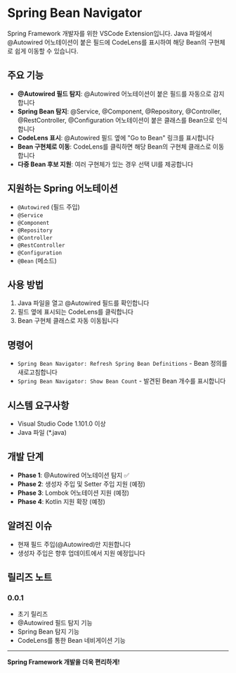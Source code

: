 # Spring Bean Navigator

Spring Framework 개발자를 위한 VSCode Extension입니다. Java 파일에서 @Autowired 어노테이션이 붙은 필드에 CodeLens를 표시하여 해당 Bean의 구현체로 쉽게 이동할 수 있습니다.

## 주요 기능

- **@Autowired 필드 탐지**: @Autowired 어노테이션이 붙은 필드를 자동으로 감지합니다
- **Spring Bean 탐지**: @Service, @Component, @Repository, @Controller, @RestController, @Configuration 어노테이션이 붙은 클래스를 Bean으로 인식합니다
- **CodeLens 표시**: @Autowired 필드 옆에 "Go to Bean" 링크를 표시합니다
- **Bean 구현체로 이동**: CodeLens를 클릭하면 해당 Bean의 구현체 클래스로 이동합니다
- **다중 Bean 후보 지원**: 여러 구현체가 있는 경우 선택 UI를 제공합니다

## 지원하는 Spring 어노테이션

- `@Autowired` (필드 주입)
- `@Service`
- `@Component` 
- `@Repository`
- `@Controller`
- `@RestController`
- `@Configuration`
- `@Bean` (메소드)

## 사용 방법

1. Java 파일을 열고 @Autowired 필드를 확인합니다
2. 필드 옆에 표시되는 CodeLens를 클릭합니다
3. Bean 구현체 클래스로 자동 이동됩니다

## 명령어

- `Spring Bean Navigator: Refresh Spring Bean Definitions` - Bean 정의를 새로고침합니다
- `Spring Bean Navigator: Show Bean Count` - 발견된 Bean 개수를 표시합니다

## 시스템 요구사항

- Visual Studio Code 1.101.0 이상
- Java 파일 (*.java)

## 개발 단계

- **Phase 1**: @Autowired 어노테이션 탐지 ✅
- **Phase 2**: 생성자 주입 및 Setter 주입 지원 (예정)
- **Phase 3**: Lombok 어노테이션 지원 (예정)
- **Phase 4**: Kotlin 지원 확장 (예정)

## 알려진 이슈

- 현재 필드 주입(@Autowired)만 지원합니다
- 생성자 주입은 향후 업데이트에서 지원 예정입니다

## 릴리즈 노트

### 0.0.1

- 초기 릴리즈
- @Autowired 필드 탐지 기능
- Spring Bean 탐지 기능
- CodeLens를 통한 Bean 네비게이션 기능

---

**Spring Framework 개발을 더욱 편리하게!**
